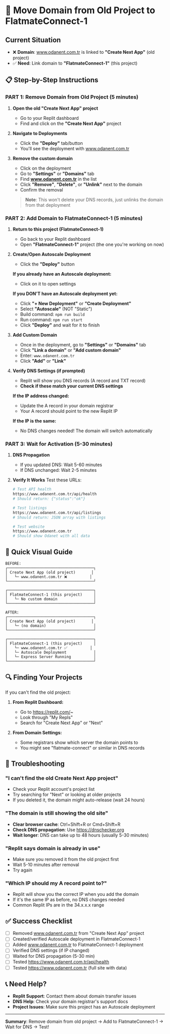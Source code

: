 # 🔄 Move Domain from Old Project to FlatmateConnect-1

## Current Situation
- ❌ **Domain**: www.odanent.com.tr is linked to **"Create Next App"** (old project)
- ✅ **Need**: Link domain to **"FlatmateConnect-1"** (this project)

## 📋 Step-by-Step Instructions

### PART 1: Remove Domain from Old Project (5 minutes)

1. **Open the old "Create Next App" project**
   - Go to your Replit dashboard
   - Find and click on the **"Create Next App"** project

2. **Navigate to Deployments**
   - Click the **"Deploy"** tab/button
   - You'll see the deployment with www.odanent.com.tr

3. **Remove the custom domain**
   - Click on the deployment
   - Go to **"Settings"** or **"Domains"** tab
   - Find **www.odanent.com.tr** in the list
   - Click **"Remove"**, **"Delete"**, or **"Unlink"** next to the domain
   - Confirm the removal

   > **Note**: This won't delete your DNS records, just unlinks the domain from that deployment

### PART 2: Add Domain to FlatmateConnect-1 (5 minutes)

1. **Return to this project (FlatmateConnect-1)**
   - Go back to your Replit dashboard
   - Open **"FlatmateConnect-1"** project (the one you're working on now)

2. **Create/Open Autoscale Deployment**
   - Click the **"Deploy"** button
   
   **If you already have an Autoscale deployment:**
   - Click on it to open settings
   
   **If you DON'T have an Autoscale deployment yet:**
   - Click **"+ New Deployment"** or **"Create Deployment"**
   - Select **"Autoscale"** (NOT "Static")
   - Build command: `npm run build`
   - Run command: `npm run start`
   - Click **"Deploy"** and wait for it to finish

3. **Add Custom Domain**
   - Once in the deployment, go to **"Settings"** or **"Domains"** tab
   - Click **"Link a domain"** or **"Add custom domain"**
   - Enter: `www.odanent.com.tr`
   - Click **"Add"** or **"Link"**

4. **Verify DNS Settings (if prompted)**
   - Replit will show you DNS records (A record and TXT record)
   - **Check if these match your current DNS settings**
   
   **If the IP address changed:**
   - Update the A record in your domain registrar
   - Your A record should point to the new Replit IP
   
   **If the IP is the same:**
   - No DNS changes needed! The domain will switch automatically

### PART 3: Wait for Activation (5-30 minutes)

1. **DNS Propagation**
   - If you updated DNS: Wait 5-60 minutes
   - If DNS unchanged: Wait 2-5 minutes

2. **Verify It Works**
   Test these URLs:
   
   ```bash
   # Test API health
   https://www.odanent.com.tr/api/health
   # Should return: {"status":"ok"}
   
   # Test listings
   https://www.odanent.com.tr/api/listings
   # Should return: JSON array with listings
   
   # Test website
   https://www.odanent.com.tr
   # Should show Odanet with all data
   ```

## 🎯 Quick Visual Guide

```
BEFORE:
┌──────────────────────────────────────┐
│ Create Next App (old project)       │
│   └─ www.odanent.com.tr ❌          │
└──────────────────────────────────────┘

┌──────────────────────────────────────┐
│ FlatmateConnect-1 (this project)     │
│   └─ No custom domain                │
└──────────────────────────────────────┘

AFTER:
┌──────────────────────────────────────┐
│ Create Next App (old project)       │
│   └─ (no domain)                     │
└──────────────────────────────────────┘

┌──────────────────────────────────────┐
│ FlatmateConnect-1 (this project)     │
│   └─ www.odanent.com.tr ✅          │
│   └─ Autoscale Deployment            │
│   └─ Express Server Running          │
└──────────────────────────────────────┘
```

## 🔍 Finding Your Projects

If you can't find the old project:

1. **From Replit Dashboard:**
   - Go to https://replit.com/~
   - Look through "My Repls"
   - Search for "Create Next App" or "Next"

2. **From Domain Settings:**
   - Some registrars show which server the domain points to
   - You might see "flatmate-connect" or similar in DNS records

## 🐛 Troubleshooting

### "I can't find the old Create Next App project"
- Check your Replit account's project list
- Try searching for "Next" or looking at older projects
- If you deleted it, the domain might auto-release (wait 24 hours)

### "The domain is still showing the old site"
- **Clear browser cache**: Ctrl+Shift+R or Cmd+Shift+R
- **Check DNS propagation**: Use https://dnschecker.org
- **Wait longer**: DNS can take up to 48 hours (usually 5-30 minutes)

### "Replit says domain is already in use"
- Make sure you removed it from the old project first
- Wait 5-10 minutes after removal
- Try again

### "Which IP should my A record point to?"
- Replit will show you the correct IP when you add the domain
- If it's the same IP as before, no DNS changes needed
- Common Replit IPs are in the 34.x.x.x range

## ✅ Success Checklist

- [ ] Removed www.odanent.com.tr from "Create Next App" project
- [ ] Created/verified Autoscale deployment in FlatmateConnect-1
- [ ] Added www.odanent.com.tr to FlatmateConnect-1 deployment
- [ ] Verified DNS settings (if IP changed)
- [ ] Waited for DNS propagation (5-30 min)
- [ ] Tested https://www.odanent.com.tr/api/health
- [ ] Tested https://www.odanent.com.tr (full site with data)

## 📞 Need Help?

- **Replit Support**: Contact them about domain transfer issues
- **DNS Help**: Check your domain registrar's support docs
- **Project Issues**: Make sure this project has an Autoscale deployment

---

**Summary**: Remove domain from old project → Add to FlatmateConnect-1 → Wait for DNS → Test!
